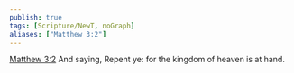```yaml
---
publish: true
tags: [Scripture/NewT, noGraph]
aliases: ["Matthew 3:2"]
---
```

[Matthew 3:2](https://churchofjesuschrist.org/study/scriptures/nt/matt/3?lang=eng&id=p2#p2) And saying, Repent ye: for the kingdom of heaven is at hand.
